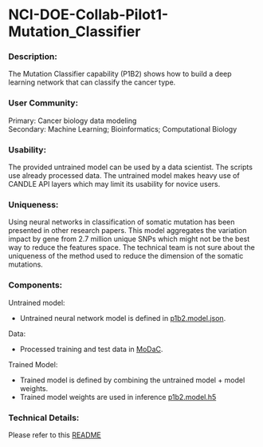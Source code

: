 # NCI-DOE-Collab-Pilot1-Mutation_Classifier

### Description:
The Mutation Classifier capability (P1B2) shows how to build a deep learning network that can classify the cancer type.

### User Community:	
Primary: Cancer biology data modeling</br>
Secondary: Machine Learning; Bioinformatics; Computational Biology

### Usability:	
The provided untrained model can be used by a data scientist. The scripts use already processed data. The untrained model makes heavy use of CANDLE API layers which may limit its usability for novice users.

### Uniqueness:	
Using neural networks in classification of somatic mutation has been presented in other research papers. This model aggregates the variation impact by gene from 2.7 million unique SNPs which might not be the best way to reduce the features space. The technical team is not sure about the uniqueness of the method used to reduce the dimension of the somatic mutations.

### Components:	

Untrained model: 
* Untrained neural network model is defined in [p1b2.model.json](https://modac.cancer.gov/searchTab?dme_data_id=).

Data:
* Processed training and test data in [MoDaC](https://modac.cancer.gov/searchTab?dme_data_id=).

Trained Model:
* Trained model is defined by combining the untrained model + model weights.
* Trained model weights are used in inference [p1b2.model.h5](https://modac.cancer.gov/searchTab?dme_data_id=)

### Technical Details:
Please refer to this [README](./Pilot1/P1B2/README.md)
